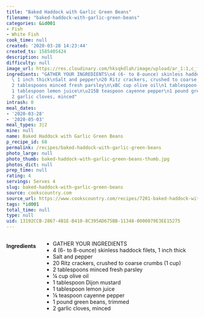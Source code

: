 ```yaml
---
title: "Baked Haddock with Garlic Green Beans"
filename: "baked-haddock-with-garlic-green-beans"
categories: &id001
- Fish
- White Fish
cook_time: null
created: '2020-03-28 14:23:44'
created_ts: 1585405424
description: null
difficulty: null
image_url: https://res.cloudinary.com/hksqkdlah/image/upload/ar_1:1,c_fill,dpr_2.0,f_auto,fl_lossy.progressive.strip_profile,g_faces:auto,q_auto:low,w_344/10271_sfs-baked-haddock-with-garlic-green-beans-05
ingredients: "GATHER YOUR INGREDIENTS\n4 (6- to 8-ounce) skinless haddock filets,\
  \ 1 inch thick\nSalt and pepper\n20 Ritz crackers, crushed to coarse crumbs (1 cup)\n\
  2 tablespoons minced fresh parsley\n\xBC cup olive oil\n1 tablespoon Dijon mustard\n\
  1 tablespoon lemon juice\n\u215B teaspoon cayenne pepper\n1 pound green beans, trimmed\n\
  2 garlic cloves, minced"
intrash: 0
meal_dates:
- '2020-03-28'
- '2020-05-03'
meal_types: 3|2
mine: null
name: Baked Haddock with Garlic Green Beans
p_recipe_id: 68
permalink: /recipes/baked-haddock-with-garlic-green-beans
photo_large: null
photo_thumb: baked-haddock-with-garlic-green-beans-thumb.jpg
photos_dict: null
prep_time: null
rating: 4
servings: Serves 4
slug: baked-haddock-with-garlic-green-beans
source: cookscountry.com
source_url: https://www.cookscountry.com/recipes/7201-baked-haddock-with-garlic-green-beans?extcode=MCSKM10L0&ref=new_search_experience_2
tags: *id001
total_time: null
type: null
uid: 13192CCB-2867-4B1E-B410-8C395AD675BB-11348-0000079E3EE15275
---
```

<div class="large-8 medium-7 columns" id="writeup">	</div><!-- #writeup -->
</div><!-- #row-one -->
<div class="row" id="row-two">	<div class="medium-4 small-5 columns" id="ingredients"><h4>Ingredients</h4><div class="box box-ingredients content"><ul>
<li>GATHER YOUR INGREDIENTS</li>
<li>4 (6- to 8-ounce) skinless haddock filets, 1 inch thick</li>
<li>Salt and pepper</li>
<li>20 Ritz crackers, crushed to coarse crumbs (1 cup)</li>
<li>2 tablespoons minced fresh parsley</li>
<li>¼ cup olive oil</li>
<li>1 tablespoon Dijon mustard</li>
<li>1 tablespoon lemon juice</li>
<li>⅛ teaspoon cayenne pepper</li>
<li>1 pound green beans, trimmed</li>
<li>2 garlic cloves, minced</li>
</ul>
</div>	</div>	<div class="medium-6 small-7 columns" id="directions">	</div>